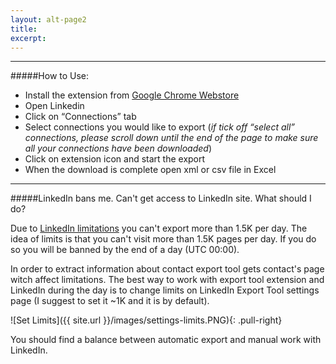 ```yaml
---
layout: alt-page2
title: 
excerpt:
---
```


<hr>

#####How to Use:

* Install the extension from [Google Chrome Webstore](https://chrome.google.com/webstore/detail/linkedin-export-tool/kgipmhdegifoehfbbffcfbmpfmbjaiem)
* Open Linkedin
* Click on “Connections” tab
* Select connections you would like to export (_if tick off  “select all” connections, please scroll down until the end of the page to make sure all your connections have been downloaded_)
* Click on extension icon and start the export
* When the download is complete open xml or csv file in Excel

<hr>

#####LinkedIn bans me. Can't get access to LinkedIn site. What should I do?

Due to [LinkedIn limitations](https://developer.linkedin.com/documents/throttle-limits) you can't export more than 1.5K per day. The idea of limits is that you can't visit more than 1.5K pages per day. If you do so you will be banned by the end of a day (UTC 00:00). 

In order to extract information about contact export tool gets contact's page witch affect limitations. The best way to work with export tool extension and LinkedIn during the day is to change limits on LinkedIn Export Tool settings page (I suggest to set it ~1K and it is by default).

![Set Limits]({{ site.url }}/images/settings-limits.PNG){: .pull-right}

You should find a balance between automatic export and manual work with LinkedIn.
